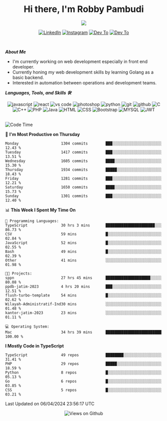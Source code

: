 <div align="center">
   <h1>Hi there, I'm Robby Pambudi </h1>

<img src="https://pronoun.cyou/x/y?subject=He&object=Him&height=20"> 
</div>

<p align='center'>
   <a href="https://www.linkedin.com/in/robbypambudi" target="_blank"><img src="https://img.shields.io/badge/LinkedIn-0077B5?style=for-the-badge&logo=linkedin&logoColor=white" alt="LinkedIn"></a>
   <a href="https://www.instagram.com/robbypambudi" target="_blank"><img src="https://img.shields.io/badge/Instagram-E4405F?style=for-the-badge&logo=instagram&logoColor=white" alt="Instagram"></a>
   <a href="https://dev.to/robbypambudi" target="_blank"><img src="https://img.shields.io/badge/dev.to-0A0A0A?style=for-the-badge&logo=dev.to&logoColor=white" alt="Dev To"></a>
   <a href="https://www.facebook.com/robbyulungpambudi" target="_blank"><img src="https://img.shields.io/badge/Facebook-1877F2?style=for-the-badge&logo=facebook&logoColor=white" alt="Dev To"></a>

</p> <p>
<br>
   
***About Me***
   
- I'm currently working on web development especially in front end developer.
- Currently honing my web development skills by learning Golang as a basic backend.
- Interested in automation between operations and development teams.
 
   
***Languages, Tools, and Skills 🛠***

   <div align="center">
   <img src="https://img.shields.io/badge/JavaScript-F7DF1E?style=for-the-badge&logo=javascript&logoColor=black" alt="javascript" />
      <img src="https://img.shields.io/badge/React-61DAFB?style=for-the-badge&logo=react&logoColor=black" alt="react" />
      <img src="https://img.shields.io/badge/vs%20code-007ACC?style=for-the-badge&logo=visual%20studio%20code&logoColor=white" alt="vs code" />
      <img src="https://img.shields.io/badge/adobe%20photoshop-31A8FF?style=for-the-badge&logo=adobe%20photoshop&logoColor=white" alt="photoshop" />
      <img src="https://img.shields.io/badge/python-3776AB?style=for-the-badge&logo=python&logoColor=white" alt="python" />
      <img src="https://img.shields.io/badge/Git-F05032?style=for-the-badge&logo=git&logoColor=white" alt="git" />
      <img src="https://img.shields.io/badge/GitHub-100000?style=for-the-badge&logo=github&logoColor=white" alt="github" />
      <img src="https://img.shields.io/badge/c-%2300599C.svg?style=for-the-badge&logo=c&logoColor=white" alt="C" />
      <img src="https://img.shields.io/badge/c++-%2300599C.svg?style=for-the-badge&logo=c%2B%2B&logoColor=white" alt="C++" />   
      <img src="https://img.shields.io/badge/PHP-777BB4?style=for-the-badge&logo=php&logoColor=white" alt="PHP" />
      <img src="https://img.shields.io/badge/Java-ED8B00?style=for-the-badge&logo=java&logoColor=white" alt="Java"/>
      <img src="https://img.shields.io/badge/HTML5-E34F26?style=for-the-badge&logo=html5&logoColor=white" alt="HTML" />
      <img src="https://img.shields.io/badge/CSS-239120?&style=for-the-badge&logo=css3&logoColor=white" alt ="CSS" />
      <img src="https://img.shields.io/badge/Bootstrap-563D7C?style=for-the-badge&logo=bootstrap&logoColor=white" alt="Bootstrap" />
      <img src="https://img.shields.io/badge/MySQL-00000F?style=for-the-badge&logo=mysql&logoColor=white" alt="MYSQL" />
      <img src="https://img.shields.io/badge/json%20web%20tokens-323330?style=for-the-badge&logo=json-web-tokens&logoColor=pink" alt="JWT" />
      
   </div><br>
   
<!--START_SECTION:waka-->
![Code Time](http://img.shields.io/badge/Code%20Time-1%2C233%20hrs%203%20mins-blue)

📅 **I'm Most Productive on Thursday** 

```text
Monday                   1304 commits        ███░░░░░░░░░░░░░░░░░░░░░░   12.43 % 
Tuesday                  1417 commits        ███░░░░░░░░░░░░░░░░░░░░░░   13.51 % 
Wednesday                1605 commits        ████░░░░░░░░░░░░░░░░░░░░░   15.30 % 
Thursday                 1934 commits        █████░░░░░░░░░░░░░░░░░░░░   18.43 % 
Friday                   1281 commits        ███░░░░░░░░░░░░░░░░░░░░░░   12.21 % 
Saturday                 1650 commits        ████░░░░░░░░░░░░░░░░░░░░░   15.73 % 
Sunday                   1301 commits        ███░░░░░░░░░░░░░░░░░░░░░░   12.40 % 
```


📊 **This Week I Spent My Time On** 

```text
💬 Programming Languages: 
TypeScript               30 hrs 3 mins       ██████████████████████░░░   86.73 % 
CSV                      59 mins             █░░░░░░░░░░░░░░░░░░░░░░░░   02.84 % 
JavaScript               52 mins             █░░░░░░░░░░░░░░░░░░░░░░░░   02.55 % 
Bash                     49 mins             █░░░░░░░░░░░░░░░░░░░░░░░░   02.39 % 
Other                    41 mins             ░░░░░░░░░░░░░░░░░░░░░░░░░   01.98 % 

🐱‍💻 Projects: 
sppn                     27 hrs 45 mins      ████████████████████░░░░░   80.08 % 
ppdb-jatim-2023          4 hrs 20 mins       ███░░░░░░░░░░░░░░░░░░░░░░   12.51 % 
flush-turbo-template     54 mins             █░░░░░░░░░░░░░░░░░░░░░░░░   02.62 % 
Wilayah-Administratif-Ind30 mins             ░░░░░░░░░░░░░░░░░░░░░░░░░   01.48 % 
kantor-jatim-2023        23 mins             ░░░░░░░░░░░░░░░░░░░░░░░░░   01.11 % 

💻 Operating System: 
Mac                      34 hrs 39 mins      █████████████████████████   100.00 % 
```

**I Mostly Code in TypeScript** 

```text
TypeScript               49 repos            ████████░░░░░░░░░░░░░░░░░   31.41 % 
PHP                      29 repos            █████░░░░░░░░░░░░░░░░░░░░   18.59 % 
Python                   8 repos             █░░░░░░░░░░░░░░░░░░░░░░░░   05.13 % 
Go                       6 repos             █░░░░░░░░░░░░░░░░░░░░░░░░   03.85 % 
CSS                      5 repos             █░░░░░░░░░░░░░░░░░░░░░░░░   03.21 % 
```




 Last Updated on 06/04/2024 23:56:17 UTC
<!--END_SECTION:waka-->

<div align="center">
<img src="https://komarev.com/ghpvc/?username=robbypambudi&color=green" alt="Views on Github" />
</div>

